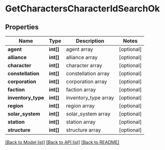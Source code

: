 # GetCharactersCharacterIdSearchOk

## Properties
Name | Type | Description | Notes
------------ | ------------- | ------------- | -------------
**agent** | **int[]** | agent array | [optional] 
**alliance** | **int[]** | alliance array | [optional] 
**character** | **int[]** | character array | [optional] 
**constellation** | **int[]** | constellation array | [optional] 
**corporation** | **int[]** | corporation array | [optional] 
**faction** | **int[]** | faction array | [optional] 
**inventory_type** | **int[]** | inventory_type array | [optional] 
**region** | **int[]** | region array | [optional] 
**solar_system** | **int[]** | solar_system array | [optional] 
**station** | **int[]** | station array | [optional] 
**structure** | **int[]** | structure array | [optional] 

[[Back to Model list]](../../README.md#documentation-for-models) [[Back to API list]](../../README.md#documentation-for-api-endpoints) [[Back to README]](../../README.md)

